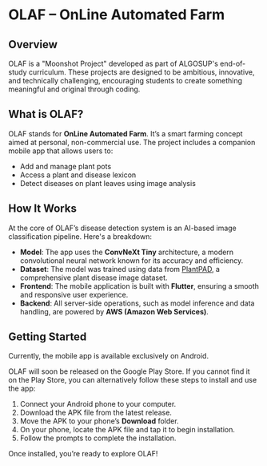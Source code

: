 # OLAF – OnLine Automated Farm

## Overview

OLAF is a "Moonshot Project" developed as part of ALGOSUP's end-of-study curriculum. These projects are designed to be ambitious, innovative, and technically challenging, encouraging students to create something meaningful and original through coding.

## What is OLAF?

OLAF stands for **OnLine Automated Farm**. It’s a smart farming concept aimed at personal, non-commercial use. The project includes a companion mobile app that allows users to:

- Add and manage plant pots
- Access a plant and disease lexicon
- Detect diseases on plant leaves using image analysis

## How It Works

At the core of OLAF’s disease detection system is an AI-based image classification pipeline. Here's a breakdown:

- **Model**: The app uses the **ConvNeXt Tiny** architecture, a modern convolutional neural network known for its accuracy and efficiency.
- **Dataset**: The model was trained using data from [PlantPAD](https://plantpad.samlab.cn/index.html), a comprehensive plant disease image dataset.
- **Frontend**: The mobile application is built with **Flutter**, ensuring a smooth and responsive user experience.
- **Backend**: All server-side operations, such as model inference and data handling, are powered by **AWS (Amazon Web Services)**.

## Getting Started

Currently, the mobile app is available exclusively on Android.

OLAF will soon be released on the Google Play Store. If you cannot find it on the Play Store, you can alternatively follow these steps to install and use the app:

1. Connect your Android phone to your computer.
2. Download the APK file from the latest release.
3. Move the APK to your phone’s **Download** folder.
4. On your phone, locate the APK file and tap it to begin installation.
5. Follow the prompts to complete the installation.

Once installed, you’re ready to explore OLAF!

